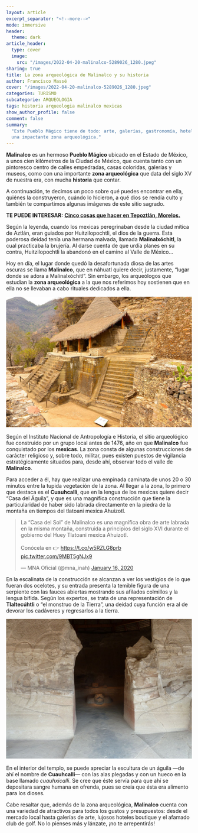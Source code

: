 ```yaml
---
layout: article
excerpt_separator: "<!--more-->"
mode: immersive
header:
  theme: dark
article_header:
  type: cover
  image:
    src: "/images/2022-04-20-malinalco-5289026_1280.jpeg"
sharing: true
title: La zona arqueológica de Malinalco y su historia
author: Francisco Massé
cover: "/images/2022-04-20-malinalco-5289026_1280.jpeg"
categories: TURISMO
subcategorie: ARQUEOLOGIA
tags: historia arqueologia malinalco mexicas
show_author_profile: false
comment: false
summary:
  "Este Pueblo Mágico tiene de todo: arte, galerías, gastronomía, hoteles y
  una impactante zona arqueológica."
---
```


**Malinalco** es un hermoso **Pueblo Mágico** ubicado en el Estado de México, a unos cien kilómetros de la Ciudad de México, que cuenta tanto con un pintoresco centro de calles empedradas, casas coloridas, galerías y museos, como con una importante **zona arqueológica** que data del siglo XV de nuestra era, con mucha **historia** que contar.

A continuación, te decimos un poco sobre qué puedes encontrar en ella, quiénes la construyeron, cuándo lo hicieron, a qué dios se rendía culto y también te compartimos algunas imágenes de este sitio sagrado.

**TE PUEDE INTERESAR:** [**Cinco cosas que hacer en Tepoztlán, Morelos.**](https://blog.tonoysumariachi.com/turismo/2022/07/19/cinco-cosas-que-hacer-en-tepoztlan-morelos.html)

Según la leyenda, cuando los mexicas peregrinaban desde la ciudad mítica de Aztlán, eran guiados por Huitzilopochtli, el dios de la guerra. Esta poderosa deidad tenía una hermana malvada, llamada **Malinalxóchitl**, la cual practicaba la brujería. Al darse cuenta de que urdía planes en su contra, Huitzilopochtli la abandonó en el camino al Valle de México…

Hoy en día, el lugar donde quedó la desafortunada diosa de las artes oscuras se llama **Malinalco**, que en náhuatl quiere decir, justamente, “lugar donde se adora a Malinalxóchitl”. Sin embargo, los arqueólogos que estudian la **zona arqueológica** a la que nos referimos hoy sostienen que en ella no se llevaban a cabo rituales dedicados a ella.

![](/images/2022-04-20-20160424_malinalco.jpeg)

Según el Instituto Nacional de Antropología e Historia, el sitio arqueológico fue construido por un grupo local antes de 1476, año en que **Malinalco** fue conquistado por los **mexicas**. La zona consta de algunas construcciones de carácter religioso y, sobre todo, militar, pues existen puestos de vigilancia estratégicamente situados para, desde ahí, observar todo el valle de **Malinalco**.

Para acceder a él, hay que realizar una empinada caminata de unos 20 o 30 minutos entre la tupida vegetación de la zona. Al llegar a la zona, lo primero que destaca es el **Cuauhcalli**, que en la lengua de los mexicas quiere decir “Casa del Águila”, y que es una magnífica construcción que tiene la particularidad de haber sido labrada directamente en la piedra de la montaña en tiempos del tlatoani mexica Ahuizotl.

<blockquote class="twitter-tweet"><p lang="es" dir="ltr">La “Casa del Sol” de Malinalco es una magnífica obra de arte labrada en la misma montaña, construida a principios del siglo XVI durante el gobierno del Huey Tlatoani mexica Ahuizotl.<br><br>Conócela en 👉 <a href="https://t.co/w5RZLG8prb">https://t.co/w5RZLG8prb</a> <a href="https://t.co/9MBT5gNJx9">pic.twitter.com/9MBT5gNJx9</a></p>— MNA Oficial (@mna_inah) <a href="https://twitter.com/mna_inah/status/1217627530900824065?ref_src=twsrc%5Etfw">January 16, 2020</a></blockquote> <script async src="https://platform.twitter.com/widgets.js" charset="utf-8"></script>

En la escalinata de la construcción se alcanzan a ver los vestigios de lo que fueran dos ocelotes, y su entrada presenta la temible figura de una serpiente con las fauces abiertas mostrando sus afilados colmillos y la lengua bífida. Según los expertos, se trata de una representación de **Tlaltecúhtli** o “el monstruo de la Tierra”, una deidad cuya función era al de devorar los cadáveres y regresarlos a la tierra.

![](/images/2022-04-20-1280px-zona_arqueologica_de_cuauhtinchan-_templo_cuauhcalli_-casa_del_sol-_o_-casa_de_las_aguilas-_interior.jpeg)

En el interior del templo, se puede apreciar la escultura de un águila —de ahí el nombre de **Cuauhcalli**— con las alas plegadas y con un hueco en la base llamado _cuauhxicalli_. Se cree que éste servía para que ahí se depositara sangre humana en ofrenda, pues se creía que ésta era alimento para los dioses.

Cabe resaltar que, además de la zona arqueológica, **Malinalco** cuenta con una variedad de atractivos para todos los gustos y presupuestos: desde el mercado local hasta galerías de arte, lujosos hoteles boutique y el afamado club de golf. No lo pienses más y lánzate, ¡no te arrepentirás!
